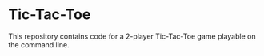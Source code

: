 # Tic-Tac-Toe

This repository contains code for a 2-player Tic-Tac-Toe game playable on the command line.
